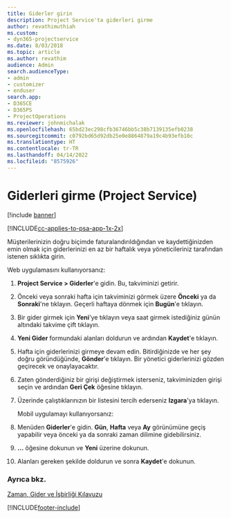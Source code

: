 ```yaml
---
title: Giderler girin
description: Project Service'ta giderleri girme
author: revathimuthiah
ms.custom:
- dyn365-projectservice
ms.date: 8/03/2018
ms.topic: article
ms.author: revathim
audience: Admin
search.audienceType:
- admin
- customizer
- enduser
search.app:
- D365CE
- D365PS
- ProjectOperations
ms.reviewer: johnmichalak
ms.openlocfilehash: 65bd23ec298cfb36746bb5c38b7139135efb0238
ms.sourcegitcommit: c0792bd65d92db25e0e8864879a19c4b93efb10c
ms.translationtype: HT
ms.contentlocale: tr-TR
ms.lasthandoff: 04/14/2022
ms.locfileid: "8575926"
---
```

# <a name="enter-expenses-project-service"></a>Giderleri girme (Project Service)

[!include [banner](../includes/psa-now-project-operations.md)]

[!INCLUDE[cc-applies-to-psa-app-1x-2x](../includes/cc-applies-to-psa-app-1x-2x.md)]

Müşterilerinizin doğru biçimde faturalandırıldığından ve kaydettiğinizden emin olmak için giderlerinizi en az bir haftalık veya yöneticileriniz tarafından istenen sıklıkta girin.  
  
 Web uygulamasını kullanıyorsanız:  
  
1. **Project Service > Giderler**'e gidin. Bu, takviminizi getirir.  
  
2. Önceki veya sonraki hafta için takviminizi görmek üzere **Önceki** ya da **Sonraki**'ne tıklayın. Geçerli haftaya dönmek için **Bugün**'e tıklayın.  
  
3. Bir gider girmek için **Yeni**'ye tıklayın veya saat girmek istediğiniz günün altındaki takvime çift tıklayın.  
  
4. **Yeni Gider** formundaki alanları doldurun ve ardından **Kaydet**'e tıklayın.  
  
5. Hafta için giderlerinizi girmeye devam edin. Bitirdiğinizde ve her şey doğru göründüğünde, **Gönder**'e tıklayın. Bir yönetici giderlerinizi gözden geçirecek ve onaylayacaktır.  
  
6. Zaten gönderdiğiniz bir girişi değiştirmek isterseniz, takviminizden girişi seçin ve ardından **Geri Çek** öğesine tıklayın.  
  
7. Üzerinde çalıştıklarınızın bir listesini tercih ederseniz **Izgara**'ya tıklayın.  
  
   Mobil uygulamayı kullanıyorsanız:  
  
8. Menüden **Giderler**'e gidin.     **Gün**, **Hafta** veya **Ay** görünümüne geçiş yapabilir veya önceki ya da sonraki zaman dilimine gidebilirsiniz.  
  
9. **…** öğesine dokunun ve **Yeni** üzerine dokunun.  
  
10. Alanları gereken şekilde doldurun ve sonra **Kaydet**'e dokunun.  
  
### <a name="see-also"></a>Ayrıca bkz.  
 [Zaman, Gider ve İşbirliği Kılavuzu](../psa/time-expense-collaboration-guide.md)


[!INCLUDE[footer-include](../includes/footer-banner.md)]
